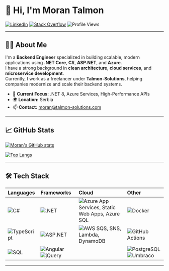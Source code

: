 # 👋 Hi, I'm Moran Talmon

[![LinkedIn](https://img.shields.io/badge/LinkedIn-blue?style=flat-square&logo=linkedin&link=https://www.linkedin.com/in/moranmono)](https://www.linkedin.com/in/moranmono)
[![Stack Overflow](https://img.shields.io/badge/StackOverflow-FE7A16?style=flat-square&logo=stack-overflow&link=https://stackoverflow.com/users/610243)](https://stackoverflow.com/users/610243)
![Profile Views](https://komarev.com/ghpvc/?username=moranmono&color=blueviolet)

---

## 🧑‍💻 About Me

I'm a **Backend Engineer** specialized in building scalable, modern applications using **.NET Core**, **C#**, **ASP.NET**, and **Azure**.  
I have a strong background in **clean architecture**, **cloud services**, and **microservice development**.  
Currently, I work as a freelancer under **Talmon-Solutions**, helping companies modernize and scale their backend systems.

- 🔭 **Current Focus:** .NET 8, Azure Services, High-Performance APIs
- 🌍 **Location:** Serbia
- 📫 **Contact:** moran@talmon-solutions.com

---

## 📈 GitHub Stats

[![Moran's GitHub stats](https://github-readme-stats.vercel.app/api?username=moranmono&show_icons=true&theme=default)](https://github.com/anuraghazra/github-readme-stats)

[![Top Langs](https://github-readme-stats.vercel.app/api/top-langs/?username=moranmono&layout=compact&theme=default)](https://github.com/anuraghazra/github-readme-stats)

---

## 🛠️ Tech Stack

| Languages        | Frameworks            | Cloud                             | Other                         |
| :--------------- | :-------------------- | :------------------------------- | :---------------------------- |
| ![C#](https://img.shields.io/badge/C%23-239120?style=flat-square&logo=c-sharp&logoColor=white) | ![.NET](https://img.shields.io/badge/.NET-512BD4?style=flat-square&logo=dotnet&logoColor=white) | ![Azure](https://img.shields.io/badge/Azure-0078D4?style=flat-square&logo=microsoftazure&logoColor=white) App Services, Static Web Apps, Azure SQL | ![Docker](https://img.shields.io/badge/Docker-2496ED?style=flat-square&logo=docker&logoColor=white) |
| ![TypeScript](https://img.shields.io/badge/TypeScript-3178C6?style=flat-square&logo=typescript&logoColor=white) | ![ASP.NET](https://img.shields.io/badge/ASP.NET-512BD4?style=flat-square&logo=dotnet&logoColor=white) | ![AWS](https://img.shields.io/badge/AWS-FF9900?style=flat-square&logo=amazonaws&logoColor=white) SQS, SNS, Lambda, DynamoDB | ![GitHub Actions](https://img.shields.io/badge/GitHub%20Actions-2088FF?style=flat-square&logo=githubactions&logoColor=white) |
| ![SQL](https://img.shields.io/badge/SQL-CC2927?style=flat-square&logo=databricks&logoColor=white) | ![Angular](https://img.shields.io/badge/Angular-DD0031?style=flat-square&logo=angular&logoColor=white) ![jQuery](https://img.shields.io/badge/jQuery-0769AD?style=flat-square&logo=jquery&logoColor=white) |  | ![PostgreSQL](https://img.shields.io/badge/PostgreSQL-4169E1?style=flat-square&logo=postgresql&logoColor=white) ![Umbraco](https://img.shields.io/badge/Umbraco-3544B1?style=flat-square&logo=umbraco&logoColor=white) |

---

